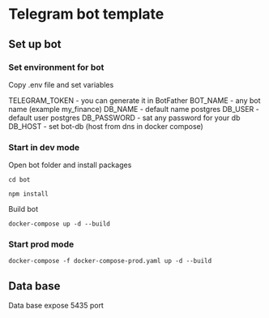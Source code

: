 # Telegram bot template

## Set up bot

### Set environment for bot

Copy .env file and set variables

TELEGRAM_TOKEN - you can generate it in BotFather
BOT_NAME - any bot name (example my_finance)
DB_NAME - default name postgres
DB_USER - default user postgres
DB_PASSWORD - sat any password for your db
DB_HOST - set bot-db (host from dns in docker compose)

### Start in dev mode

Open bot folder and install packages

```console
cd bot
```

```console
npm install
```

Build bot

```console
docker-compose up -d --build
```

### Start prod mode

```console
docker-compose -f docker-compose-prod.yaml up -d --build
```

## Data base

Data base expose 5435 port
